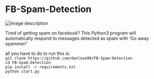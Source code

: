 # FB-Spam-Detection
![Image description](https://media.wired.com/photos/5a84b3644ee7994fd7085edd/125:94/w_2393,h_1800,c_limit/FBNotifications.jpg)

Tired of getting spam on facebook? 
This Python3 program will automatically respond to messages detected as spam with 'Go away spammer!'

all you have to do to run this is:
<br/>
`git clone https://github.com/danlove99/FB-Spam-Detection`<br/>
`cd FB-Spam-Detection`<br/>
`pip install -r requirements.txt`<br/>
`python start.py`<br/>
